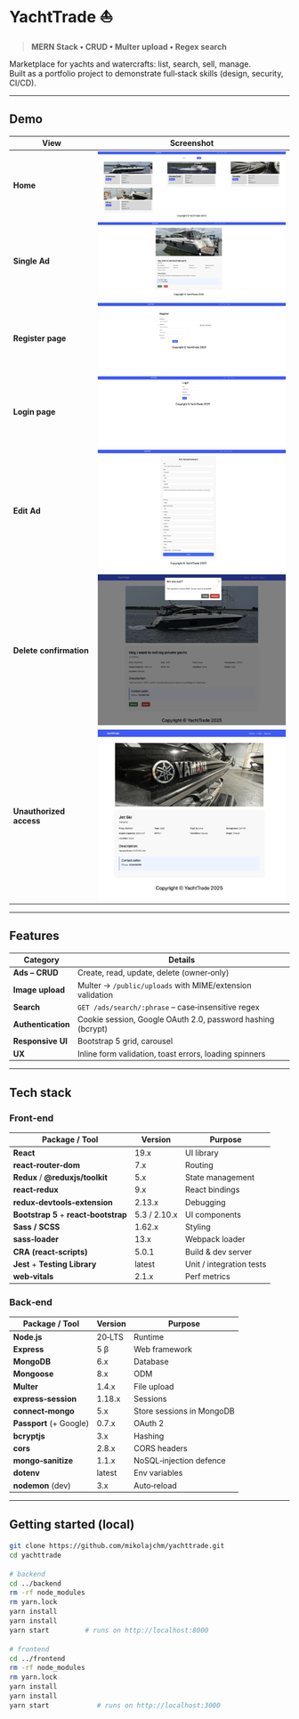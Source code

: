 <!-- ──────────────────────────────────────────────────────────────────────────────
 README – YachtTrade
─────────────────────────────────────────────────────────────────────────────── -->

# YachtTrade ⛵️  
> **MERN Stack • CRUD • Multer upload • Regex search**

Marketplace for yachts and watercrafts: list, search, sell, manage.  
Built as a portfolio project to demonstrate full‑stack skills (design, security, CI/CD).

---

## Demo

| View                     | Screenshot |
|--------------------------|------------|
| **Home**                 | ![](docs/screenshots/home-page.png) |
| **Single Ad**            | ![](docs/screenshots/singleAd-page.png) |
| **Register page**        | ![](docs/screenshots/register-page.png) |
| **Login page**           | ![](docs/screenshots/login-page.png) |
| **Edit Ad**              | ![](docs/screenshots/editAd-page.png) |
| **Delete confirmation**  | ![](docs/screenshots/remove-operation.png) |
| **Unauthorized access**  | ![](docs/screenshots/noauthorizationsingleAd-page.png) |



---

## Features

| Category            | Details |
|---------------------|---------|
| **Ads – CRUD**      | Create, read, update, delete (owner‑only) |
| **Image upload**    | Multer → `/public/uploads` with MIME/extension validation |
| **Search**          | `GET /ads/search/:phrase` – case‑insensitive regex |
| **Authentication**  | Cookie session, Google OAuth 2.0, password hashing (bcrypt) |
| **Responsive UI**   | Bootstrap 5 grid, carousel |
| **UX**              | Inline form validation, toast errors, loading spinners |

---

## Tech stack

### Front‑end

| Package / Tool                      | Version | Purpose |
|-------------------------------------|---------|---------|
| **React**                           | 19.x    | UI library |
| **react‑router‑dom**                | 7.x     | Routing |
| **Redux** / **@reduxjs/toolkit**    | 5.x     | State management |
| **react‑redux**                     | 9.x     | React bindings |
| **redux‑devtools‑extension**        | 2.13.x  | Debugging |
| **Bootstrap 5** + **react‑bootstrap** | 5.3 / 2.10.x | UI components |
| **Sass / SCSS**                     | 1.62.x  | Styling |
| **sass‑loader**                     | 13.x    | Webpack loader |
| **CRA (react‑scripts)**             | 5.0.1   | Build & dev server |
| **Jest** + **Testing Library**      | latest  | Unit / integration tests |
| **web‑vitals**                      | 2.1.x   | Perf metrics |

### Back‑end

| Package / Tool        | Version | Purpose |
|-----------------------|---------|---------|
| **Node.js**           | 20‑LTS  | Runtime |
| **Express**           | 5 β     | Web framework |
| **MongoDB**           | 6.x     | Database |
| **Mongoose**          | 8.x     | ODM |
| **Multer**            | 1.4.x   | File upload |
| **express‑session**   | 1.18.x  | Sessions |
| **connect‑mongo**     | 5.x     | Store sessions in MongoDB |
| **Passport** (+ Google) | 0.7.x | OAuth 2 |
| **bcryptjs**          | 3.x     | Hashing |
| **cors**              | 2.8.x   | CORS headers |
| **mongo‑sanitize**    | 1.1.x   | NoSQL‑injection defence |
| **dotenv**            | latest  | Env variables |
| **nodemon** (dev)     | 3.x     | Auto‑reload |

---

## Getting started (local)

```bash
git clone https://github.com/mikolajchm/yachttrade.git
cd yachttrade

# backend
cd ../backend
rm -rf node_modules
rm yarn.lock
yarn install
yarn install
yarn start         # runs on http://localhost:8000

# frontend
cd ../frontend
rm -rf node_modules
rm yarn.lock
yarn install
yarn install
yarn start            # runs on http://localhost:3000
